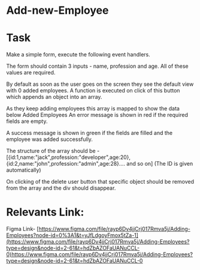# Add-new-Employee

# Task

Make a simple form, execute the following event handlers.

The form should contain 3 inputs - name, profession and age. All of these values are required.

By default as soon as the user goes on the screen they see the default view with 0 added employees. A function is executed on click of this button which appends an object into an array.

As they keep adding employees this array is mapped to show the data below Added Employees
An error message is shown in red if the required fields are empty.

A success message is shown in green if the fields are filled and the employee was added successfully.

The structure of the array should be - [{id:1,name:"jack",profession:"developer",age:20}, {id:2,name:"john",profession:"admin",age:28}.... and so on] (The ID is given automatically)

On clicking of the delete user button that specific object should be removed from the array and the div should disappear.

# Relevants Link:

Figma Link- [https://www.figma.com/file/rayp6Dv4jjCrj017Rmva5j/Adding-Employees?node-id=0%3A1&t=yJfLdgoyFmox5tZa-1](https://www.figma.com/file/rayp6Dv4jjCrj017Rmva5j/Adding-Employees?type=design&node-id=2-61&t=hdZbAZOFaUANuCCL-0)https://www.figma.com/file/rayp6Dv4jjCrj017Rmva5j/Adding-Employees?type=design&node-id=2-61&t=hdZbAZOFaUANuCCL-0
